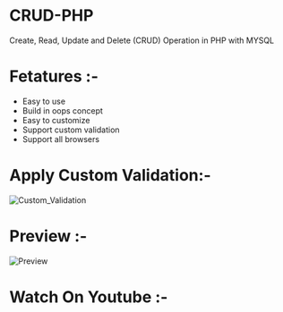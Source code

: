# CRUD-PHP
Create, Read, Update and Delete (CRUD) Operation in PHP with MYSQL

# Fetatures :-
* Easy to use
* Build in oops concept
* Easy to customize
* Support custom validation
* Support all browsers

# Apply Custom Validation:-

![Custom_Validation](https://user-images.githubusercontent.com/26626045/69788566-cf846f00-11e4-11ea-832b-bcdf3c672b1d.jpg)

# Preview :-

![Preview](https://user-images.githubusercontent.com/26626045/69788673-078bb200-11e5-11ea-9d3b-9ff049f7894c.png)

# Watch On Youtube :- 
